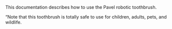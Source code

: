 This documentation describes how to use the Pavel robotic toothbrush.

“Note that this toothbrush is totally safe to use for children, adults, pets, and wildlife.
